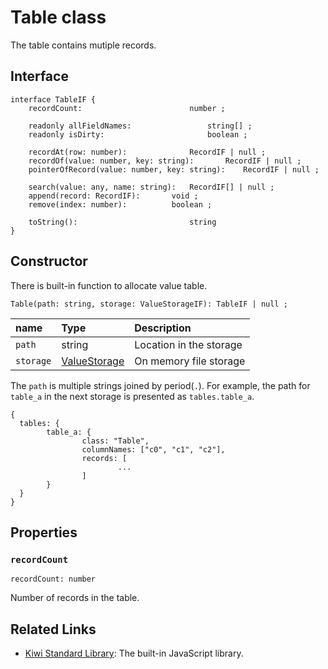 # Table class
The table contains mutiple records.


## Interface
````
interface TableIF {
	recordCount:		                number ;

	readonly allFieldNames:	                string[] ;
	readonly isDirty:                       boolean ;

	recordAt(row: number):				RecordIF | null ;
	recordOf(value: number, key: string):		RecordIF | null ;
	pointerOfRecord(value: number, key: string):	RecordIF | null ;

	search(value: any, name: string):	RecordIF[] | null ;
	append(record: RecordIF): 		void ;
	remove(index: number):			boolean ;

	toString(): 		                string
}
````

## Constructor
There is built-in function to allocate value table.
````
Table(path: string, storage: ValueStorageIF): TableIF | null ;
````

|name   |Type   |Description    |
|:--    |:--    |:--            |
|`path`    |string |Location in the storage |
|`storage` |[ValueStorage](https://github.com/steelwheels/KiwiScript/blob/master/KiwiLibrary/Document/Class/ValueStorage.md) |On memory file storage |

The `path` is multiple strings joined by period(`.`).
For example, the path for `table_a` in the next storage
is presented as `tables.table_a`.
````
{
  tables: {
        table_a: {
                class: "Table",
                columnNames: ["c0", "c1", "c2"],
                records: [
                        ...
                ]
        }
  }
}
````

## Properties
### `recordCount`
````
recordCount: number
````
Number of records in the table.

## Related Links
* [Kiwi Standard Library](https://github.com/steelwheels/KiwiScript/blob/master/KiwiLibrary/Document/Library.md): The built-in JavaScript library.

